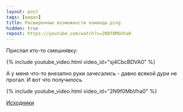```yaml
---
layout: post
tags: [видео]
title: Расширенные возможности команды ping
hidden: true
repost: https://youtube.com/watch?v=2N9f0MbVha0
---
```


Прислал кто-то смешнявку:

{% include youtube_video.html video_id="sj4CbcBDVA0" %}

А у меня что-то внезапно руки зачесались - давно всякой дури не прогал. И вот что получилось

{% include youtube_video.html video_id="2N9f0MbVha0" %}

[Исходники](https://github.com/ov7a/ping_search)

